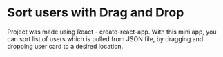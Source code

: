 # Sort users with Drag and Drop
Project was made using React - create-react-app. 
With this mini app, you can sort list of users which is pulled from JSON file, by dragging and dropping user card to a desired location. 
